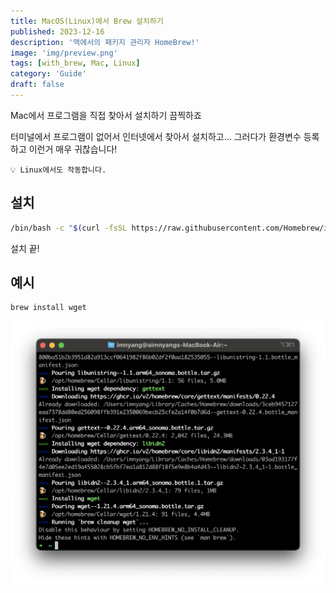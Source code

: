 ```yaml
---
title: MacOS(Linux)에서 Brew 설치하기
published: 2023-12-16
description: '맥에서의 패키지 관리자 HomeBrew!'
image: 'img/preview.png'
tags: [with_brew, Mac, Linux]
category: 'Guide'
draft: false 
---
```


Mac에서 프로그램을 직접 찾아서 설치하기 끔찍하죠

터미널에서 프로그램이 없어서 인터넷에서 찾아서 설치하고... 그러다가 환경변수 등록하고 이런거 매우 귀찮습니다!

    💡 Linux에서도 작동합니다.

## 설치

```zsh
/bin/bash -c "$(curl -fsSL https://raw.githubusercontent.com/Homebrew/install/HEAD/install.sh)"
```

설치 끝!

## 예시

```zsh
brew install wget
```

![install brew uwu](<./img/1.png>)